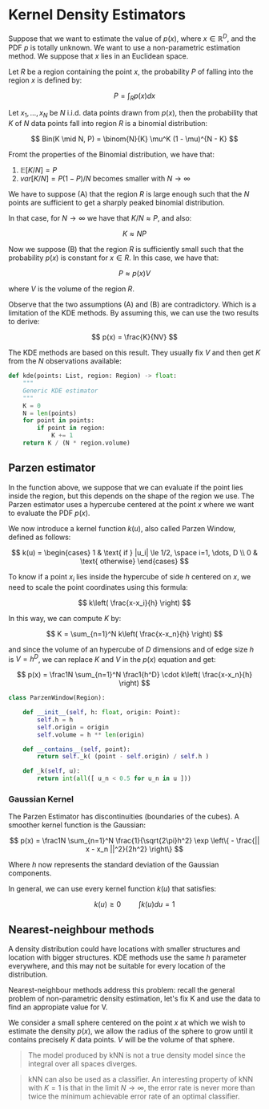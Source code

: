 # Kernel Density Estimators

Suppose that we want to estimate the value of $p(x)$, where $x \in \mathbb R^D$, and the PDF $p$ is totally unknown. We want to use a non-parametric estimation method. We suppose that $x$ lies in an Euclidean space. 

Let $R$ be a region containing the point $x$, the probability $P$ of falling into the region $x$ is defined by:

$$
P = \int_R p(x) dx
$$

Let $x_1, \dots, x_N$ be $N$ i.i.d. data points drawn from $p(x)$, then the probability that $K$ of $N$ data points fall into region $R$ is a binomial distribution:


$$
Bin(K \mid N, P) = \binom{N}{K} \mu^K (1 - \mu)^{N - K}
$$

Fromt the properties of the Binomial distribution, we have that:

1. $\mathbb E[K/N] = P$
2. $var[K/N] = P(1-P) / N$ becomes smaller with $N\to \infty$ 

We have to suppose (A) that the region $R$ is large enough such that the $N$ points are sufficient to get a sharply peaked binomial distribution. 

In that case, for $N \to \infty$ we have that $K/N \approx P$, and also:

$$
K \approx NP
$$

Now we suppose (B) that the region $R$ is sufficiently small such that the probability $p(x)$ is constant for $x \in R$. In this case, we have that:

$$
P \approx p(x)V
$$

where $V$ is the volume of the region $R$.

Observe that the two assumptions (A) and (B) are contradictory. Which is a limitation of the KDE methods. By assuming this, we can use the two results to derive:

$$
p(x) = \frac{K}{NV}
$$

The KDE methods are based on this result. They usually fix $V$ and then get $K$ from the $N$ observations available:

```python
def kde(points: List, region: Region) -> float:
    """
    Generic KDE estimator
    """
    K = 0
    N = len(points)
    for point in points:
        if point in region:
            K += 1
    return K / (N * region.volume)
```

## Parzen estimator

In the function above, we suppose that we can evaluate if the point lies inside the region, but this depends on the shape of the region we use. The Parzen estimator uses a hypercube centered at the point $x$ where we want to evaluate the PDF $p(x)$. 

We now introduce a kernel function $k(u)$, also called Parzen Window, defined as follows:

$$
k(u) = \begin{cases}
1 & \text{ if } |u_i| \le 1/2, \space i=1, \dots, D \\
0 & \text{ otherwise}
\end{cases}
$$

To know if a point $x_i$ lies inside the hypercube of side $h$ centered on $x$, we need to scale the point coordinates using this formula:

$$
k\left( \frac{x-x_i}{h} \right)
$$

In this way, we can compute $K$ by:

$$
K = \sum_{n=1}^N k\left( \frac{x-x_n}{h} \right)
$$

and since the volume of an hypercube of $D$ dimensions and of edge size $h$ is $V = h^D$, we can replace $K$ and $V$ in the $p(x)$ equation and get:

$$
p(x) = \frac1N \sum_{n=1}^N \frac1{h^D} \cdot k\left( \frac{x-x_n}{h} \right)
$$


```python
class ParzenWindow(Region):

    def __init__(self, h: float, origin: Point):
        self.h = h
        self.origin = origin
        self.volume = h ** len(origin)

    def __contains__(self, point):
        return self._k( (point - self.origin) / self.h )

    def _k(self, u):        
        return int(all([ u_n < 0.5 for u_n in u ]))
```

### Gaussian Kernel

The Parzen Estimator has discontinuities (boundaries of the cubes). A smoother kernel function is the Gaussian:

$$
p(x) = \frac1N \sum_{n=1}^N \frac{1}{\sqrt{2\pi}h^2} \exp \left\{
    - \frac{|| x - x_n ||^2}{2h^2}
\right\}
$$

Where $h$ now represents the standard deviation of the Gaussian components. 

In general, we can use every kernel function $k(u)$ that satisfies:

$$
k(u) \ge 0 \hspace{1cm} \int k(u)du = 1
$$

## Nearest-neighbour methods

A density distribution could have locations with smaller structures and location with bigger structures. KDE methods use the same $h$ parameter everywhere, and this may not be suitable for every location of the distribution.  

Nearest-neighbour methods address this problem: recall the general problem of non-parametric density estimation, let's fix K and use the data to find an appropiate value for V. 

We consider a small sphere centered on the point $x$ at which we wish to estimate the density $p(x)$, we allow the radius of the sphere to grow until it contains precisely $K$ data points. $V$ will be the volume of that sphere.

> The model produced by kNN is not a true density model since the integral over all spaces diverges.

> kNN can also be used as a classifier. An interesting property of kNN with $K=1$ is that in the limit $N \to \infty$, the error rate is never more than twice the minimum achievable error rate of an optimal classifier.